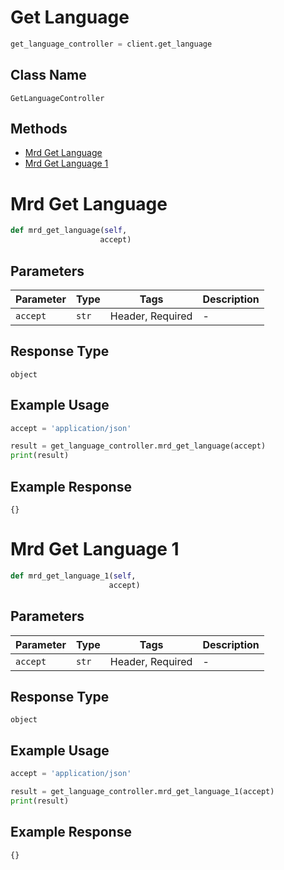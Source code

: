 # Get Language

```python
get_language_controller = client.get_language
```

## Class Name

`GetLanguageController`

## Methods

* [Mrd Get Language](../../doc/controllers/get-language.md#mrd-get-language)
* [Mrd Get Language 1](../../doc/controllers/get-language.md#mrd-get-language-1)


# Mrd Get Language

```python
def mrd_get_language(self,
                    accept)
```

## Parameters

| Parameter | Type | Tags | Description |
|  --- | --- | --- | --- |
| `accept` | `str` | Header, Required | - |

## Response Type

`object`

## Example Usage

```python
accept = 'application/json'

result = get_language_controller.mrd_get_language(accept)
print(result)
```

## Example Response

```
{}
```


# Mrd Get Language 1

```python
def mrd_get_language_1(self,
                      accept)
```

## Parameters

| Parameter | Type | Tags | Description |
|  --- | --- | --- | --- |
| `accept` | `str` | Header, Required | - |

## Response Type

`object`

## Example Usage

```python
accept = 'application/json'

result = get_language_controller.mrd_get_language_1(accept)
print(result)
```

## Example Response

```
{}
```

